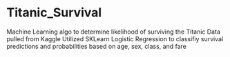 # Titanic_Survival
Machine Learning algo to determine likelihood of surviving the Titanic
Data pulled from Kaggle
Utilized SKLearn Logistic Regression to classifiy survival predictions and probabilities based on age, sex, class, and fare
